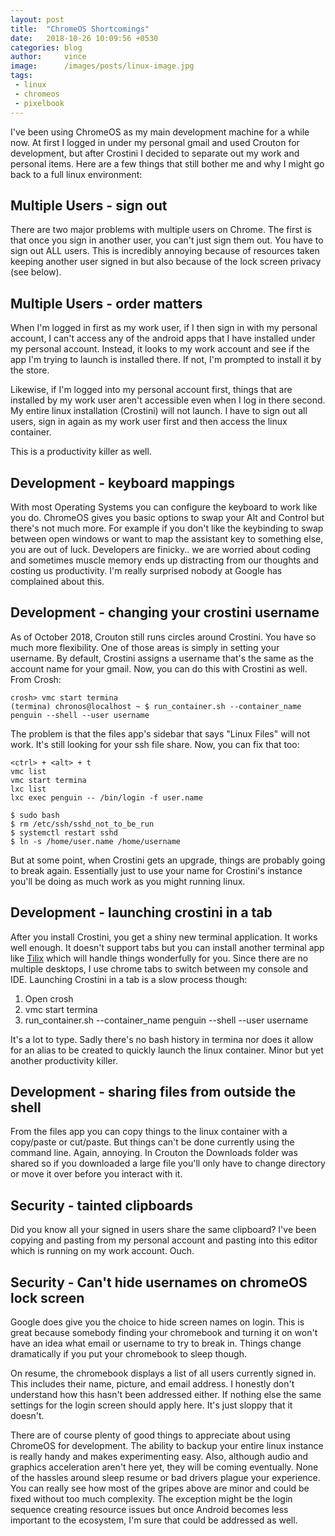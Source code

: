 ```yaml
---
layout: post
title:  "ChromeOS Shortcomings"
date:   2018-10-26 10:09:56 +0530
categories: blog
author:     vince
image:      /images/posts/linux-image.jpg
tags:
 - linux
 - chromeos
 - pixelbook
---
```


I've been using ChromeOS as my main development machine for a while now. At first I logged in under my personal gmail and used Crouton for development, but after Crostini I decided to separate out my work and personal items. Here are a few things that still bother me and why I might go back to a full linux environment:


## Multiple Users - sign out
There are two major problems with multiple users on Chrome. The first is that once you sign in another user, you can't just sign them out. You have to sign out ALL users. This is incredibly annoying because of resources taken keeping another user signed in but also because of the lock screen privacy (see below).

## Multiple Users - order matters
When I'm logged in first as my work user, if I then sign in with my personal account, I can't access any of the android apps that I have installed under my personal account. Instead, it looks to my work account and see if the app I'm trying to launch is installed there. If not, I'm prompted to install it by the store.

Likewise, if I'm logged into my personal account first, things that are installed by my work user aren't accessible even when I log in there second. My entire linux installation (Crostini) will not launch. I have to sign out all users, sign in again as my work user first and then access the linux container.

This is a productivity killer as well.

## Development - keyboard mappings
With most Operating Systems you can configure the keyboard to work like you do. ChromeOS gives you basic options to swap your Alt and Control but there's not much more. For example if you don't like the keybinding to swap between open windows or want to map the assistant key to something else, you are out of luck. Developers are finicky.. we are worried about coding and sometimes muscle memory ends up distracting from our thoughts and costing us productivity. I'm really surprised nobody at Google has complained about this.


## Development - changing your crostini username
As of October 2018, Crouton still runs circles around Crostini. You have so much more flexibility. One of those areas is simply in setting your username. By default, Crostini assigns a username that's the same as the account name for your gmail. Now, you can do this with Crostini as well. From Crosh:

    crosh> vmc start termina
    (termina) chronos@localhost ~ $ run_container.sh --container_name penguin --shell --user username

The problem is that the files app's sidebar that says "Linux Files" will not work. It's still looking for your ssh file share. Now, you can fix that too:

    <ctrl> + <alt> + t
    vmc list
    vmc start termina
    lxc list
    lxc exec penguin -- /bin/login -f user.name

    $ sudo bash
    $ rm /etc/ssh/sshd_not_to_be_run
    $ systemctl restart sshd
    $ ln -s /home/user.name /home/username

But at some point, when Crostini gets an upgrade, things are probably going to break again. Essentially just to use your name for Crostini's instance you'll be doing as much work as you might running linux.

## Development - launching crostini in a tab
After you install Crostini, you get a shiny new terminal application. It works well enough. It doesn't support tabs but you can install another terminal app like [Tilix](https://gnunn1.github.io/tilix-web/) which will handle things wonderfully for you. Since there are no multiple desktops, I use chrome tabs to switch between my console and IDE. Launching Crostini in a tab is a slow process though:

1. Open crosh
2. vmc start termina
3. run_container.sh --container_name penguin --shell --user username

It's a lot to type. Sadly there's no bash history in termina nor does it allow for an alias to be created to quickly launch the linux container. Minor but yet another productivity killer.

## Development - sharing files from outside the shell
From the files app you can copy things to the linux container with a copy/paste or cut/paste. But things can't be done currently using the command line. Again, annoying. In Crouton the Downloads folder was shared so if you downloaded a large file you'll only have to change directory or move it  over before you interact with it.

## Security - tainted clipboards
Did you know all your signed in users share the same clipboard? I've been copying and pasting from my personal account and pasting into this editor which is running on my work account. Ouch.

## Security - Can't hide usernames on chromeOS lock screen
Google does give you the choice to hide screen names on login. This is great because somebody finding your chromebook and turning it on won't have an idea what email or username to try to break in. Things change dramatically if you put your chromebook to sleep though.

On resume, the chromebook displays a list of all users currently signed in. This includes their name, picture, and email address. I honestly don't understand how this hasn't been addressed either. If nothing else the same settings for the login screen should apply here. It's just sloppy that it doesn't.

There are of course plenty of good things to appreciate about using ChromeOS for development. The ability to backup your entire linux instance is really handy and makes experimenting easy. Also, although audio and graphics acceleration aren't here yet, they will be coming eventually. None of the hassles around sleep resume or bad drivers plague your experience. You can really see how most of the gripes above are minor and could be fixed without too much complexity. The exception might be the login sequence creating resource issues but once Android becomes less important to the ecosystem, I'm sure that could be addressed as well.
